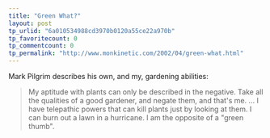 ```yaml
---
title: "Green What?"
layout: post
tp_urlid: "6a010534988cd3970b0120a55ce22a970b"
tp_favoritecount: 0
tp_commentcount: 0
tp_permalink: "http://www.monkinetic.com/2002/04/green-what.html"
---
```

Mark Pilgrim describes his own, and my, gardening abilities:
<blockquote>My aptitude with plants can only be described in the negative. Take all the qualities of a good gardener, and negate them, and that&#39;s me. ... I have telepathic powers that can kill plants just by looking at them. I can burn out a lawn in a hurricane. I am the opposite of a &quot;green thumb&quot;.</blockquote>
